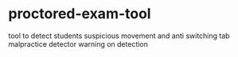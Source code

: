 # proctored-exam-tool
tool to detect students suspicious movement and anti switching tab malpractice detector warning on detection
